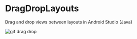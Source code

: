 # DragDropLayouts
 Drag and drop views between layouts in Android Studio (Java)
 
 
![gif drag drop](https://user-images.githubusercontent.com/3027757/97427995-6b06ee00-1926-11eb-9d33-7891c9563f80.gif)
